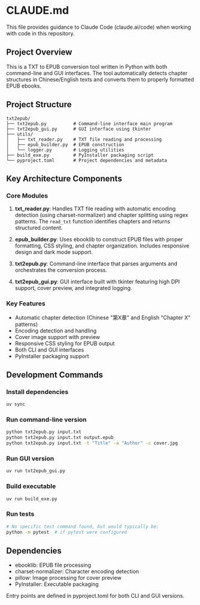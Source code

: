 # CLAUDE.md

This file provides guidance to Claude Code (claude.ai/code) when working with code in this repository.

## Project Overview

This is a TXT to EPUB conversion tool written in Python with both command-line and GUI interfaces. The tool automatically detects chapter structures in Chinese/English texts and converts them to properly formatted EPUB ebooks.

## Project Structure

```
txt2epub/
├── txt2epub.py          # Command-line interface main program
├── txt2epub_gui.py      # GUI interface using tkinter
├── utils/
│   ├── txt_reader.py    # TXT file reading and processing
│   ├── epub_builder.py  # EPUB construction
│   └── logger.py        # Logging utilities
├── build_exe.py         # PyInstaller packaging script
└── pyproject.toml       # Project dependencies and metadata
```

## Key Architecture Components

### Core Modules

1. **txt_reader.py**: Handles TXT file reading with automatic encoding detection (using charset-normalizer) and chapter splitting using regex patterns. The `read_txt` function identifies chapters and returns structured content.

2. **epub_builder.py**: Uses ebooklib to construct EPUB files with proper formatting, CSS styling, and chapter organization. Includes responsive design and dark mode support.

3. **txt2epub.py**: Command-line interface that parses arguments and orchestrates the conversion process.

4. **txt2epub_gui.py**: GUI interface built with tkinter featuring high DPI support, cover preview, and integrated logging.

### Key Features

- Automatic chapter detection (Chinese "第X章" and English "Chapter X" patterns)
- Encoding detection and handling
- Cover image support with preview
- Responsive CSS styling for EPUB output
- Both CLI and GUI interfaces
- PyInstaller packaging support

## Development Commands

### Install dependencies
```bash
uv sync
```

### Run command-line version
```bash
python txt2epub.py input.txt
python txt2epub.py input.txt output.epub
python txt2epub.py input.txt -t "Title" -a "Author" -c cover.jpg
```

### Run GUI version
```bash
uv run txt2epub_gui.py
```

### Build executable
```bash
uv run build_exe.py
```

### Run tests
```bash
# No specific test command found, but would typically be:
python -m pytest  # if pytest were configured
```

## Dependencies

- ebooklib: EPUB file processing
- charset-normalizer: Character encoding detection
- pillow: Image processing for cover preview
- PyInstaller: Executable packaging

Entry points are defined in pyproject.toml for both CLI and GUI versions.